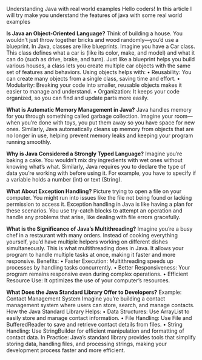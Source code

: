 Understanding Java with real world examples 
Hello coders! In this article I will try make you understand the features of java with some real world examples


**Is Java an Object-Oriented Language?**
Think of building a house. You wouldn’t just throw together bricks and wood randomly—you’d use a blueprint. In Java, classes are like blueprints.
Imagine you have a Car class. This class defines what a car is (like its color, make, and model) and what it can do (such as drive, brake, and turn). Just like a blueprint helps you build various houses, a class lets you create multiple car objects with the same set of features and behaviors.
Using objects helps with:
•	Reusability: You can create many objects from a single class, saving time and effort.
•	Modularity: Breaking your code into smaller, reusable objects makes it easier to manage and understand.
•	Organization: It keeps your code organized, so you can find and update parts more easily.


**What is Automatic Memory Management in Java?**
Java handles memory for you through something called garbage collection. Imagine your room—when you’re done with toys, you put them away so you have space for new ones. Similarly, Java automatically cleans up memory from objects that are no longer in use, helping prevent memory leaks and keeping your program running smoothly.


**Why is Java Considered a Strongly Typed Language?**
Imagine you’re baking a cake. You wouldn’t mix dry ingredients with wet ones without knowing what’s what. Similarly, Java requires you to declare the type of data you’re working with before using it. For example, you have to specify if a variable holds a number (int) or text (String).


**What About Exception Handling?**
Picture trying to open a file on your computer. You might run into issues like the file not being found or lacking permission to access it. Exception handling in Java is like having a plan for these scenarios. You use try-catch blocks to attempt an operation and handle any problems that arise, like dealing with file errors gracefully.


**What is the Significance of Java’s Multithreading?**
Imagine you’re a busy chef in a restaurant with many orders. Instead of cooking everything yourself, you’d have multiple helpers working on different dishes simultaneously. This is what multithreading does in Java. It allows your program to handle multiple tasks at once, making it faster and more responsive.
Benefits:
•	Faster Execution: Multithreading speeds up processes by handling tasks concurrently.
•	Better Responsiveness: Your program remains responsive even during complex operations.
•	Efficient Resource Use: It optimizes the use of your computer’s resources.


**What Does the Java Standard Library Offer to Developers?**
Example: Contact Management System
Imagine you’re building a contact management system where users can store, search, and manage contacts.
How the Java Standard Library Helps:
•	Data Structures: Use ArrayList to easily store and manage contact information.
•	File Handling: Use File and BufferedReader to save and retrieve contact details from files.
•	String Handling: Use StringBuilder for efficient manipulation and formatting of contact data.
In Practice: Java’s standard library provides tools that simplify storing data, handling files, and processing strings, making your development process faster and more efficient.

